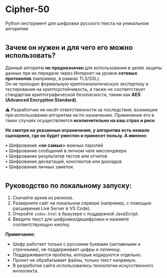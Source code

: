 # Сipher-50
Python инструмент для шифровки русского текста на уникальном алгоритме
 
 
#
## Зачем он нужен и для чего его можно использовать?

Данный алгоритм **не предназначен** для использования в целях защиты данных при их передаче через Интернет на уровне **сетевых протоколов** (например, в рамках TLS/SSL).  
Он не проходил формальную криптоаналитическую экспертизу и тестирование на криптоустойчивость, а также не соответствует стандартам криптографической безопасности, таким как **AES (Advanced Encryption Standard)**.  

⚠️ Разработчик не несёт ответственности за последствия, возникшие при использовании алгоритма не по назначению. Применение его в таких случаях осуществляется **исключительно на ваш страх и риск**.


**Не смотря на указанные ограничения, у алгоритма есть немало сценариев, где он будет уместен и принесет пользу. А именно:**
  
 • Шифрование **<не самых>** важных паролей  
 • Шифрование сообщений в личном чате мессенджера  
 • Шифрование результатов тестов или отчетов  
 • Шифрование десертаций, конспектов или докладов  
 • Шифрование личных заметок

#
## Руководство по локальному запуску:

1. Скачайте архив из релизов.  
2. Разверните сайт на локальном сервере (например, с помощью расширения Live Server в VS Code).  
3. Откройте `index.html` в браузере с поддержкой JavaScript.  
4. Введите текст для шифровки/дешифровки и нажмите соответствующую кнопку.

**Примечание:**  
- Шифр работает только с русскими буквами (заглавными и строчными), не поддерживает цифры и латиницу.  
- Поддерживаются пробелы, которые кодируются отдельно.  
- Проект не обрабатывает файлы, только текст напрямую.
- В разработке сайта использовались технологии искусственного интеллекта.


